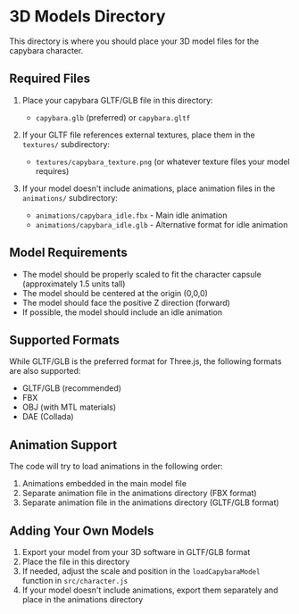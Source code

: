 # 3D Models Directory

This directory is where you should place your 3D model files for the capybara character.

## Required Files

1. Place your capybara GLTF/GLB file in this directory:
   - `capybara.glb` (preferred) or `capybara.gltf`

2. If your GLTF file references external textures, place them in the `textures/` subdirectory:
   - `textures/capybara_texture.png` (or whatever texture files your model requires)

3. If your model doesn't include animations, place animation files in the `animations/` subdirectory:
   - `animations/capybara_idle.fbx` - Main idle animation
   - `animations/capybara_idle.glb` - Alternative format for idle animation

## Model Requirements

- The model should be properly scaled to fit the character capsule (approximately 1.5 units tall)
- The model should be centered at the origin (0,0,0)
- The model should face the positive Z direction (forward)
- If possible, the model should include an idle animation

## Supported Formats

While GLTF/GLB is the preferred format for Three.js, the following formats are also supported:
- GLTF/GLB (recommended)
- FBX
- OBJ (with MTL materials)
- DAE (Collada)

## Animation Support

The code will try to load animations in the following order:
1. Animations embedded in the main model file
2. Separate animation file in the animations directory (FBX format)
3. Separate animation file in the animations directory (GLTF/GLB format)

## Adding Your Own Models

1. Export your model from your 3D software in GLTF/GLB format
2. Place the file in this directory
3. If needed, adjust the scale and position in the `loadCapybaraModel` function in `src/character.js`
4. If your model doesn't include animations, export them separately and place in the animations directory